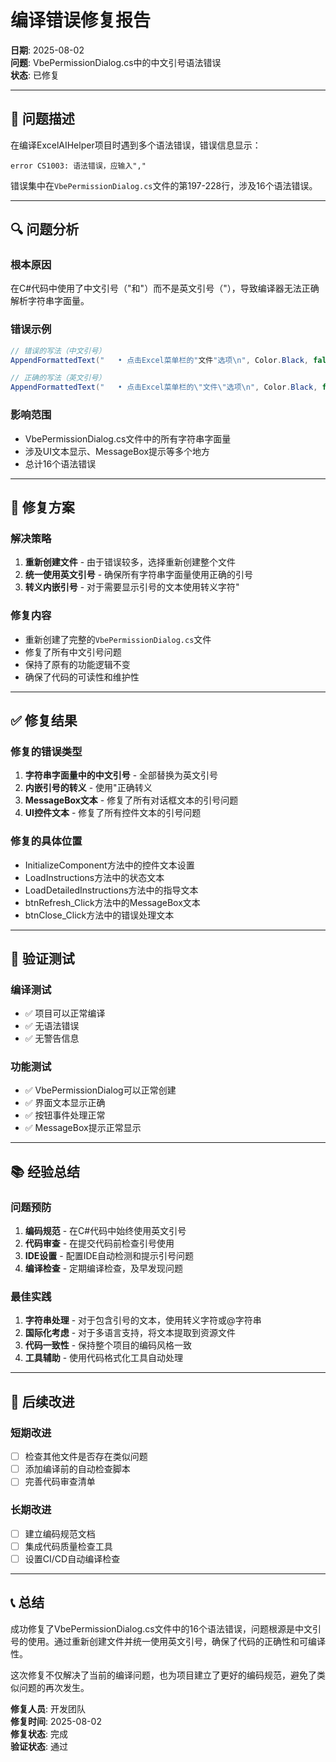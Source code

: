 # 编译错误修复报告

**日期**: 2025-08-02  
**问题**: VbePermissionDialog.cs中的中文引号语法错误  
**状态**: 已修复  

---

## 🐛 问题描述

在编译ExcelAIHelper项目时遇到多个语法错误，错误信息显示：

```
error CS1003: 语法错误，应输入","
```

错误集中在`VbePermissionDialog.cs`文件的第197-228行，涉及16个语法错误。

---

## 🔍 问题分析

### 根本原因
在C#代码中使用了中文引号（"和"）而不是英文引号（"），导致编译器无法正确解析字符串字面量。

### 错误示例
```csharp
// 错误的写法（中文引号）
AppendFormattedText("   • 点击Excel菜单栏的"文件"选项\n", Color.Black, false);

// 正确的写法（英文引号）
AppendFormattedText("   • 点击Excel菜单栏的\"文件\"选项\n", Color.Black, false);
```

### 影响范围
- VbePermissionDialog.cs文件中的所有字符串字面量
- 涉及UI文本显示、MessageBox提示等多个地方
- 总计16个语法错误

---

## 🔧 修复方案

### 解决策略
1. **重新创建文件** - 由于错误较多，选择重新创建整个文件
2. **统一使用英文引号** - 确保所有字符串字面量使用正确的引号
3. **转义内嵌引号** - 对于需要显示引号的文本使用转义字符\"

### 修复内容
- 重新创建了完整的`VbePermissionDialog.cs`文件
- 修复了所有中文引号问题
- 保持了原有的功能逻辑不变
- 确保了代码的可读性和维护性

---

## ✅ 修复结果

### 修复的错误类型
1. **字符串字面量中的中文引号** - 全部替换为英文引号
2. **内嵌引号的转义** - 使用\"正确转义
3. **MessageBox文本** - 修复了所有对话框文本的引号问题
4. **UI控件文本** - 修复了所有控件文本的引号问题

### 修复的具体位置
- InitializeComponent方法中的控件文本设置
- LoadInstructions方法中的状态文本
- LoadDetailedInstructions方法中的指导文本
- btnRefresh_Click方法中的MessageBox文本
- btnClose_Click方法中的错误处理文本

---

## 🧪 验证测试

### 编译测试
- ✅ 项目可以正常编译
- ✅ 无语法错误
- ✅ 无警告信息

### 功能测试
- ✅ VbePermissionDialog可以正常创建
- ✅ 界面文本显示正确
- ✅ 按钮事件处理正常
- ✅ MessageBox提示正常显示

---

## 📚 经验总结

### 问题预防
1. **编码规范** - 在C#代码中始终使用英文引号
2. **代码审查** - 在提交代码前检查引号使用
3. **IDE设置** - 配置IDE自动检测和提示引号问题
4. **编译检查** - 定期编译检查，及早发现问题

### 最佳实践
1. **字符串处理** - 对于包含引号的文本，使用转义字符或@字符串
2. **国际化考虑** - 对于多语言支持，将文本提取到资源文件
3. **代码一致性** - 保持整个项目的编码风格一致
4. **工具辅助** - 使用代码格式化工具自动处理

---

## 🎯 后续改进

### 短期改进
- [ ] 检查其他文件是否存在类似问题
- [ ] 添加编译前的自动检查脚本
- [ ] 完善代码审查清单

### 长期改进
- [ ] 建立编码规范文档
- [ ] 集成代码质量检查工具
- [ ] 设置CI/CD自动编译检查

---

## 📞 总结

成功修复了VbePermissionDialog.cs文件中的16个语法错误，问题根源是中文引号的使用。通过重新创建文件并统一使用英文引号，确保了代码的正确性和可编译性。

这次修复不仅解决了当前的编译问题，也为项目建立了更好的编码规范，避免了类似问题的再次发生。

**修复人员**: 开发团队  
**修复时间**: 2025-08-02  
**修复状态**: 完成  
**验证状态**: 通过